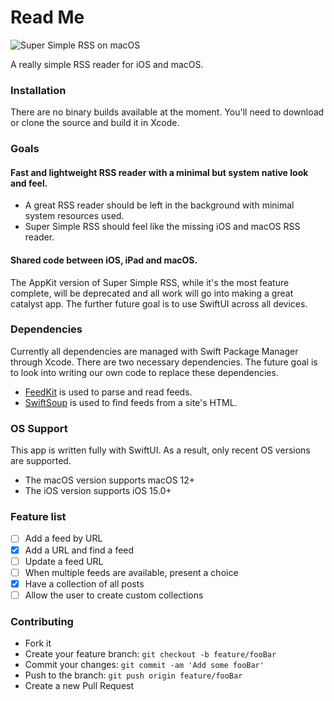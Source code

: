 # Read Me

![Super Simple RSS on macOS](https://blog-geofcrowl-static-images.s3.amazonaws.com/2021-11-11-super-simple-rss/super-simple-rss-macos-12.png)

A really simple RSS reader for iOS and macOS.

### Installation
There are no binary builds available at the moment. You'll need to download or clone the source and build it in Xcode.

### Goals

#### Fast and lightweight RSS reader with a minimal but system native look and feel.
- A great RSS reader should be left in the background with minimal system resources used.
- Super Simple RSS should feel like the missing iOS and macOS RSS reader.

#### Shared code between iOS, iPad and macOS.
The AppKit version of Super Simple RSS, while it's the most feature complete, will be deprecated and all work will go into making a great catalyst app. The further future goal is to use SwiftUI across all devices. 

### Dependencies
Currently all dependencies are managed with Swift Package Manager through Xcode. There are two necessary dependencies. The future goal is to look into writing our own code to replace these dependencies.

- [FeedKit](https://github.com/nmdias/FeedKit) is used to parse and read feeds.
- [SwiftSoup](https://github.com/scinfu/SwiftSoup) is used to find feeds from a site's HTML.

### OS Support
This app is written fully with SwiftUI. As a result, only recent OS versions are supported.
- The macOS version supports macOS 12+
- The iOS version supports iOS 15.0+

### Feature list
- [ ] Add a feed by URL
- [x] Add a URL and find a feed
- [ ] Update a feed URL
- [ ] When multiple feeds are available, present a choice
- [x] Have a collection of all posts
- [ ] Allow the user to create custom collections

### Contributing
- Fork it
- Create your feature branch: `git checkout -b feature/fooBar`
- Commit your changes: `git commit -am 'Add some fooBar'`
- Push to the branch: `git push origin feature/fooBar`
- Create a new Pull Request
